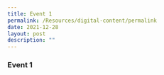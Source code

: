 ```yaml
---
title: Event 1
permalink: /Resources/digital-content/permalink
date: 2021-12-28
layout: post
description: ""
---
```

### Event 1
